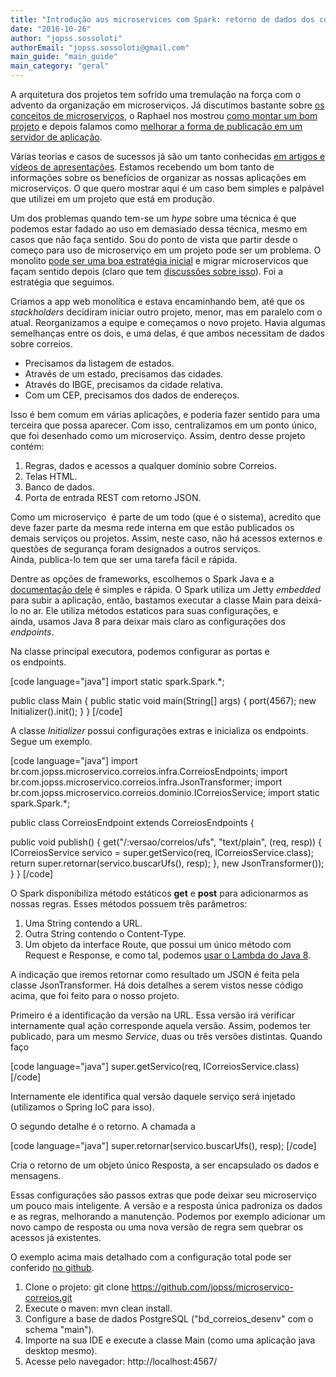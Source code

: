 ```yaml
---
title: "Introdução aos microservices com Spark: retorno de dados dos correios"
date: "2016-10-26"
author: "jopss.sossoloti"
authorEmail: "jopss.sossoloti@gmail.com"
main_guide: "main_guide"
main_category: "geral"
---
```


A arquitetura dos projetos tem sofrido uma tremulação na força com o advento da organização em microserviços. Já discutimos bastante sobre [os conceitos de microserviços](https://blog.caelum.com.br/arquitetura-de-microservicos-ou-monolitica/), o Raphael nos mostrou [como montar um bom projeto](https://blog.caelum.com.br/conheca-o-kumuluzee-seu-novo-framework-para-microservices/) e depois falamos como [melhorar a forma de publicação em um servidor de aplicação](https://blog.caelum.com.br/micro-profile-javaee-com-wildfly-swarm/).

Várias teorias e casos de sucessos já são um tanto conhecidas [em artigos e vídeos de apresentações](https://www.infoq.com/br/search.action?queryString=Microservicos&page=1&searchOrder=&sst=4g3FT8jokisP9zzr). Estamos recebendo um bom tanto de informações sobre os benefícios de organizar as nossas aplicações em microserviços. O que quero mostrar aqui é um caso bem simples e palpável que utilizei em um projeto que está em produção.

Um dos problemas quando tem-se um _hype_ sobre uma técnica é que podemos estar fadado ao uso em demasiado dessa técnica, mesmo em casos que não faça sentido. Sou do ponto de vista que partir desde o começo para uso de microserviço em um projeto pode ser um problema. O monolito [pode ser uma boa estratégia inicial](http://martinfowler.com/bliki/MonolithFirst.html) e migrar microservicos que façam sentido depois (claro que tem [discussões sobre isso](http://martinfowler.com/articles/dont-start-monolith.html)). Foi a estratégia que seguimos.

Criamos a app web monolítica e estava encaminhando bem, até que os _stackholders_ decidiram iniciar outro projeto, menor, mas em paralelo com o atual. Reorganizamos a equipe e começamos o novo projeto. Havia algumas semelhanças entre os dois, e uma delas, é que ambos necessitam de dados sobre correios.

- Precisamos da listagem de estados.
- Através de um estado, precisamos das cidades.
- Através do IBGE, precisamos da cidade relativa.
- Com um CEP, precisamos dos dados de endereços.

Isso é bem comum em várias aplicações, e poderia fazer sentido para uma terceira que possa aparecer. Com isso, centralizamos em um ponto único, que foi desenhado como um microserviço. Assim, dentro desse projeto contém:

1. Regras, dados e acessos a qualquer domínio sobre Correios.
2. Telas HTML.
3. Banco de dados.
4. Porta de entrada REST com retorno JSON.

Como um microserviço  é parte de um todo (que é o sistema), acredito que deve fazer parte da mesma rede interna em que estão publicados os demais serviços ou projetos. Assim, neste caso, não há acessos externos e questões de segurança foram designados a outros serviços. Ainda, publica-lo tem que ser uma tarefa fácil e rápida.

Dentre as opções de frameworks, escolhemos o Spark Java e a [documentação dele](http://sparkjava.com/) é simples e rápida. O Spark utiliza um Jetty _embedded_ para subir a aplicação, então, bastamos executar a classe Main para deixá-lo no ar. Ele utiliza métodos estaticos para suas configurações, e ainda, usamos Java 8 para deixar mais claro as configurações dos _endpoints_.

Na classe principal executora, podemos configurar as portas e os endpoints.

\[code language="java"\] import static spark.Spark.\*;

public class Main { public static void main(String\[\] args) { port(4567); new Initializer().init(); } } \[/code\]

A classe _Initializer_ possui configurações extras e inicializa os endpoints. Segue um exemplo.

\[code language="java"\] import br.com.jopss.microservico.correios.infra.CorreiosEndpoints; import br.com.jopss.microservico.correios.infra.JsonTransformer; import br.com.jopss.microservico.correios.dominio.ICorreiosService; import static spark.Spark.\*;

public class CorreiosEndpoint extends CorreiosEndpoints {

public void publish() { get("/:versao/correios/ufs", "text/plain", (req, resp)) { ICorreiosService servico = super.getServico(req, ICorreiosService.class); return super.retornar(servico.buscarUfs(), resp); }, new JsonTransformer()); } } \[/code\]

O Spark disponibiliza método estáticos **get** e **post** para adicionarmos as nossas regras. Esses métodos possuem três parâmetros:

1. Uma String contendo a URL.
2. Outra String contendo o Content-Type.
3. Um objeto da interface Route, que possui um único método com Request e Response, e como tal, podemos [usar o Lambda do Java 8](https://blog.caelum.com.br/o-minimo-que-voce-deve-saber-de-java-8/).

A indicação que iremos retornar como resultado um JSON é feita pela classe JsonTransformer. Há dois detalhes a serem vistos nesse código acima, que foi feito para o nosso projeto.

Primeiro é a identificação da versão na URL. Essa versão irá verificar internamente qual ação corresponde aquela versão. Assim, podemos ter publicado, para um mesmo _Service_, duas ou três versões distintas. Quando faço

\[code language="java"\] super.getServico(req, ICorreiosService.class) \[/code\]

Internamente ele identifica qual versão daquele serviço será injetado (utilizamos o Spring IoC para isso).

O segundo detalhe é o retorno. A chamada a

\[code language="java"\] super.retornar(servico.buscarUfs(), resp); \[/code\]

Cria o retorno de um objeto único Resposta, a ser encapsulado os dados e mensagens.

Essas configurações são passos extras que pode deixar seu microserviço um pouco mais inteligente. A versão e a resposta única padroniza os dados e as regras, melhorando a manutenção. Podemos por exemplo adicionar um novo campo de resposta ou uma nova versão de regra sem quebrar os acessos já existentes.

O exemplo acima mais detalhado com a configuração total pode ser conferido [no github](https://github.com/jopss/microservico-correios).

1. Clone o projeto: git clone https://github.com/jopss/microservico-correios.git
2. Execute o maven: mvn clean install.
3. Configure a base de dados PostgreSQL ("bd\_correios\_desenv" com o schema "main").
4. Importe na sua IDE e execute a classe Main (como uma aplicação java desktop mesmo).
5. Acesse pelo navegador: http://localhost:4567/
